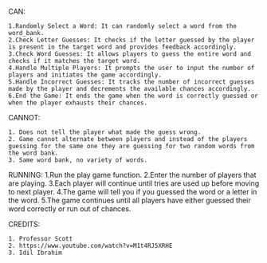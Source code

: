 CAN:

    1.Randomly Select a Word: It can randomly select a word from the word_bank.
    2.Check Letter Guesses: It checks if the letter guessed by the player is present in the target word and provides feedback accordingly.
    3.Check Word Guesses: It allows players to guess the entire word and checks if it matches the target word.
    4.Handle Multiple Players: It prompts the user to input the number of players and initiates the game accordingly. 
    5.Handle Incorrect Guesses: It tracks the number of incorrect guesses made by the player and decrements the available chances accordingly.
    6.End the Game: It ends the game when the word is correctly guessed or when the player exhausts their chances.
CANNOT:

    1. Does not tell the player what made the guess wrong.
    2. Game cannot alternate between players and instead of the players guessing for the same one they are guessing for two random words from the word bank.
    3. Same word bank, no variety of words.

RUNNING:
    1.Run the play game function.
    2.Enter the number of players that are playing.
    3.Each player will continue until tries are used up before moving to next player.
    4.The game will tell you if you guessed the word or a letter in the word.
    5.The game continues until all players have either guessed their word correctly or run out of chances.

CREDITS:

    1. Professor Scott
    2. https://www.youtube.com/watch?v=M1t4RJ5XRHE
    3. Idil Ibrahim
